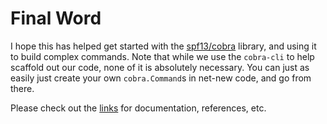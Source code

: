 # Final Word

I hope this has helped get started with the [spf13/cobra](https://github.com/spf13/cobra) library, and using it to build complex commands. Note that while we use the `cobra-cli` to help scaffold out our code, none of it is absolutely necessary. You can just as easily just create your own `cobra.Command`s in net-new code, and go from there.

Please check out the [links](appendix/links.md) for documentation, references, etc.
